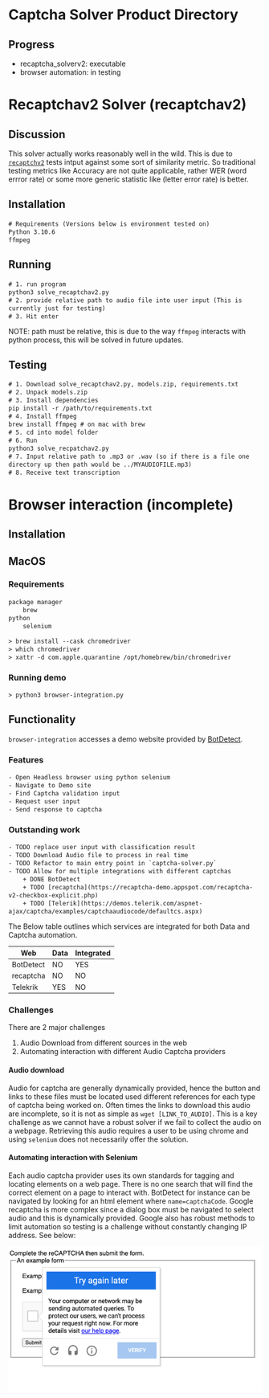 # Captcha Solver Product Directory

## Progress

- recaptcha_solverv2: executable
- browser automation: in testing


# Recaptchav2 Solver (recaptchav2)
## Discussion

This solver actually works reasonably well in the wild. This is due to [`recaptchv2`](https://recaptcha-demo.appspot.com/recaptcha-v2-checkbox-explicit.php) tests intput against some sort of similarity metric. So traditional testing metrics like Accuracy are not quite applicable, rather WER (word errror rate) or some more generic statistic like (letter error rate) is better.

## Installation

```
# Requirements (Versions below is environment tested on)
Python 3.10.6
ffmpeg
```

## Running

```
# 1. run program
python3 solve_recaptchav2.py
# 2. provide relative path to audio file into user input (This is currently just for testing)
# 3. Hit enter
```
NOTE: path must be relative, this is due to the way `ffmpeg` interacts with python process, this will be solved in future updates.

## Testing
```
# 1. Download solve_recaptchav2.py, models.zip, requirements.txt
# 2. Unpack models.zip
# 3. Install dependencies
pip install -r /path/to/requirements.txt
# 4. Install ffmpeg
brew install ffmpeg # on mac with brew 
# 5. cd into model folder
# 6. Run
python3 solve_recpatchav2.py
# 7. Input relative path to .mp3 or .wav (so if there is a file one directory up then path would be ../MYAUDIOFILE.mp3)
# 8. Receive text transcription
```


# Browser interaction (incomplete)

## Installation

## MacOS 

### Requirements
```commandline
package manager
    brew
python
    selenium
```

```commandline
> brew install --cask chromedriver
> which chromedriver
> xattr -d com.apple.quarantine /opt/homebrew/bin/chromedriver
```

### Running demo
```commandline
> python3 browser-integration.py
```

## Functionality

`browser-integration` accesses a demo website provided by  [BotDetect](https://captcha.com/demos/features/captcha-demo.aspx).

### Features
    - Open Headless browser using python selenium
    - Navigate to Demo site
    - Find Captcha validation input
    - Request user input
    - Send response to captcha

### Outstanding work
    - TODO replace user input with classification result
    - TODO Download Audio file to process in real time
    - TODO Refactor to main entry point in `captcha-solver.py`
    - TODO Allow for multiple integrations with different captchas
        + DONE BotDetect
        + TODO [recaptcha](https://recaptcha-demo.appspot.com/recaptcha-v2-checkbox-explicit.php)
        + TODO [Telerik](https://demos.telerik.com/aspnet-ajax/captcha/examples/captchaaudiocode/defaultcs.aspx)

The Below table outlines which services are integrated for both Data and Captcha automation.

| Web       | Data | Integrated |
|-----------|------|------------|
| BotDetect | NO   | YES        |
| recaptcha | NO   | NO         |
| Telekrik  | YES  | NO         |

### Challenges
There are 2 major challenges
1. Audio Download from different sources in the web
2. Automating interaction with different Audio Captcha providers

#### Audio download
Audio for captcha are generally dynamically provided, hence the button and links to these files must
be located used different references for each type of captcha being worked on. Often times the links
to download this audio are incomplete, so it is not as simple as `wget [LINK_TO_AUDIO]`. This is a key
challenge as we cannot have a robust solver if we fail to collect the audio on a webpage. Retrieving this audio
requires a user to be using chrome and using `selenium` does not necessarily offer the solution.

#### Automating interaction with Selenium 
Each audio captcha provider uses its own standards for tagging and locating elements on a web page. There is no
one search that will find the correct element on a page to interact with. BotDetect for instance
can be navigated by looking for an html element where `name=captchaCode`. Google recaptcha is more complex since
a dialog box must be navigated to select audio and this is dynamically provided. Google also has robust methods
to limit automation so testing is a challenge without constantly changing IP address. See below:

![img.png](img.png)